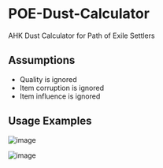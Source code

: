 # POE-Dust-Calculator
AHK Dust Calculator for Path of Exile Settlers

## Assumptions
- Quality is ignored
- Item corruption is ignored
- Item influence is ignored

## Usage Examples
![image](https://github.com/user-attachments/assets/5db3be0d-b411-4b31-8789-31a4c05b174b)

![image](https://github.com/user-attachments/assets/ec9e1ee7-02b8-4a9f-b389-048feeb1c2a0)
